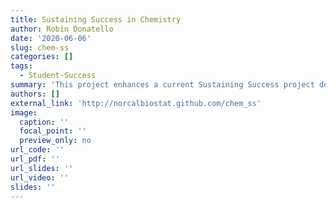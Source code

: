 ```yaml
---
title: Sustaining Success in Chemistry
author: Robin Donatello
date: '2020-06-06'
slug: chem-ss
categories: []
tags:
  - Student-Success
summary: 'This project enhances a current Sustaining Success project designed to improve student performance in Chemistry 111 (increased GPA, decrease DWF rate) by providing a deeper look at the characteristics of who takes this course, and who passes this course.'
authors: []
external_link: 'http://norcalbiostat.github.com/chem_ss'
image:
  caption: ''
  focal_point: ''
  preview_only: no
url_code: ''
url_pdf: ''
url_slides: ''
url_video: ''
slides: ''
---
```

